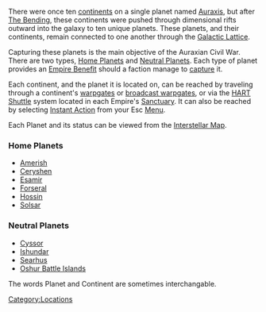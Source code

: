 There were once ten [continents](/continent "wikilink") on a single
planet named [Auraxis](/Auraxis "wikilink"), but after [The
Bending](/The_Bending "wikilink"), these continents were pushed through
dimensional rifts outward into the galaxy to ten unique planets. These
planets, and their continents, remain connected to one another through
the [Galactic Lattice](/Galactic_Lattice "wikilink").

Capturing these planets is the main objective of the Auraxian Civil War.
There are two types, [Home Planets](/Home_Continent "wikilink") and
[Neutral Planets](/Neutral_Continent "wikilink"). Each type of planet
provides an [Empire Benefit](/Empire_Benefit "wikilink") should a faction
manage to [capture](/Continental_lock "wikilink") it.

Each continent, and the planet it is located on, can be reached by
traveling through a continent's [warpgates](/warpgate "wikilink") or
[broadcast warpgates](/broadcast_warpgate "wikilink"), or via the [HART
Shuttle](/HART "wikilink") system located in each Empire's
[Sanctuary](/Sanctuary "wikilink"). It can also be reached by selecting
[Instant Action](/Instant_Action "wikilink") from your Esc
[Menu](/Menu "wikilink").

Each Planet and its status can be viewed from the [Interstellar
Map](/Interstellar_Map "wikilink").

### Home Planets

- [Amerish](/Amerish "wikilink")
- [Ceryshen](/Ceryshen "wikilink")
- [Esamir](/Esamir "wikilink")
- [Forseral](/Forseral "wikilink")
- [Hossin](/Hossin "wikilink")
- [Solsar](/Solsar "wikilink")

### Neutral Planets

- [Cyssor](/Cyssor "wikilink")
- [Ishundar](/Ishundar "wikilink")
- [Searhus](/Searhus "wikilink")
- [Oshur Battle Islands](/Oshur "wikilink")

The words Planet and Continent are sometimes interchangable.

[Category:Locations](/Category:Locations "wikilink")

